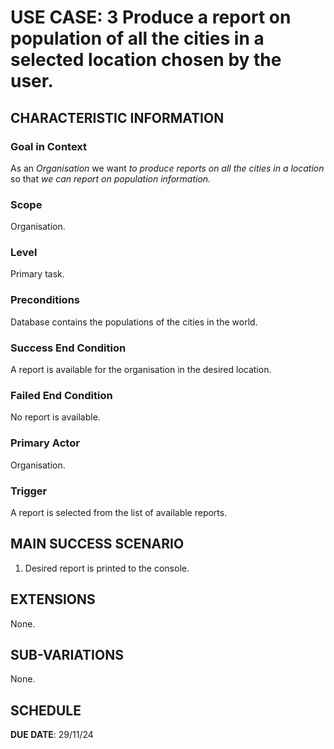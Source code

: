 
# USE CASE: 3  Produce a report on population of all the cities in a selected location chosen by the user.

## CHARACTERISTIC INFORMATION

### Goal in Context

As an *Organisation* we want *to produce reports on all the cities in a location* so that *we can report on population information.*

### Scope

Organisation.

### Level

Primary task.

### Preconditions

Database contains the populations of the cities in the world.

### Success End Condition

A report is available for the organisation in the desired location.

### Failed End Condition

No report is available.

### Primary Actor

Organisation.

### Trigger

A report is selected from the list of available reports.

## MAIN SUCCESS SCENARIO

1. Desired report is printed to the console.

## EXTENSIONS

None.

## SUB-VARIATIONS

None.

## SCHEDULE

**DUE DATE**: 29/11/24
